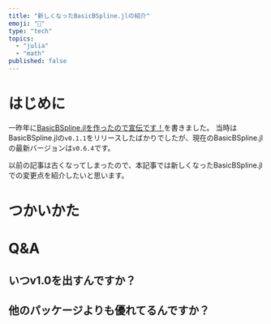 ```yaml
---
title: "新しくなったBasicBSpline.jlの紹介"
emoji: "💫"
type: "tech"
topics:
  - "julia"
  - "math"
published: false
---
```


# はじめに
一昨年に[BasicBSpline.jlを作ったので宣伝です！](https://zenn.dev/hyrodium/articles/5fb08f98d4a918)を書きました。
当時はBasicBSpline.jlの`v0.1.1`をリリースしたばかりでしたが、現在のBasicBSpline.jlの最新バージョンは`v0.6.4`です。

以前の記事は古くなってしまったので、本記事では新しくなったBasicBSpline.jlでの変更点を紹介したいと思います。

# つかいかた

# Q&A
## いつv1.0を出すんですか？

## 他のパッケージよりも優れてるんですか？

